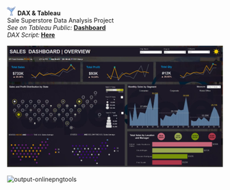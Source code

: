 ![output-onlinepngtools](https://github.com/Kanangnut/Sale-Superstore-Data-Analysis-use-Tableau-and-DAX/blob/main/asset/Photo/11057119_cocktail_drink_food_beverage_glass_icon%20(1).png) <b>DAX & Tableau</b><br>
  Sale Superstore Data Analysis Project<br>
  <i>See on Tableau Public:</i> <b> [Dashboard](https://public.tableau.com/app/profile/kanangnut.siriphool/viz/SalesDashboard_17144805668730/SalesDashboard_1) </b> <br>
  <i>DAX Script:</i><b> [Here](https://github.com/Kanangnut/Sale-Superstore-Data-Analysis-use-Tableau-and-DAX/blob/main/DAX.txt) </b> <br>
<br>
![output-onlinepngtools](https://github.com/Kanangnut/Sale-Superstore-Data-Analysis-use-Tableau-and-DAX/blob/main/asset/Photo/Dark.JPG) <br><br>
![output-onlinepngtools](https://github.com/Kanangnut/Sale-Superstore-Data-Analysis-use-Tableau-public-and-DAX/blob/main/asset/Photo/Light.JPG) <br>

